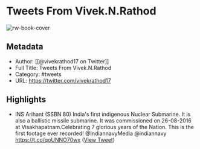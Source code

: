# Tweets From Vivek.N.Rathod

![rw-book-cover](https://pbs.twimg.com/profile_images/1320257294806835200/_Q-TbJgb.jpg)

## Metadata
- Author: [[@vivekrathod17 on Twitter]]
- Full Title: Tweets From Vivek.N.Rathod
- Category: #tweets
- URL: https://twitter.com/vivekrathod17

## Highlights
- INS Arihant (SSBN 80) 
  India's first indigenous Nuclear Submarine. It is also a ballistic missile submarine. It was commissioned on 26-08-2016 at Visakhapatnam.Celebrating 7 glorious years of the Nation.
  This is the first footage ever recorded!
  @IndiannavyMedia @indiannavy https://t.co/qoUNNO70wx ([View Tweet](https://twitter.com/vivekrathod17/status/1695435346497183852))
